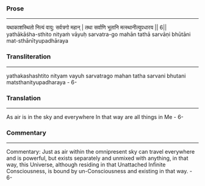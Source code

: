 ### Prose 
 --- 
यथाकाशस्थितो नित्यं वायु: सर्वत्रगो महान् |
तथा सर्वाणि भूतानि मत्स्थानीत्युपधारय || 6||
yathākāśha-sthito nityaṁ vāyuḥ sarvatra-go mahān
tathā sarvāṇi bhūtāni mat-sthānītyupadhāraya

### Transliteration 
 --- 
yathakashashtito nityam vayuh sarvatrago mahan tatha sarvani bhutani matsthanityupadharaya - 6-

### Translation 
 --- 
As air is in the sky and everywhere In that way are all things in Me - 6-

### Commentary 
 --- 
Commentary: Just as air within the omnipresent sky can travel everywhere and is powerful, but exists separately and unmixed with anything, in that way, this Universe, although residing in that Unattached Infinite Consciousness, is bound by un-Consciousness and existing in that way. - 6-